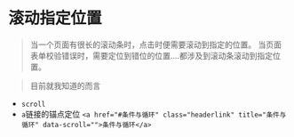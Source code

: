 # 滚动指定位置

> 当一个页面有很长的滚动条时，点击时便需要滚动到指定的位置。 当页面表单校验错误时，需要定位到错位的位置....都涉及到滚动条滚动到指定位置。

> 目前就我知道的而言 
+ `scroll`
+ `a`链接的锚点定位 `<a href="#条件与循环" class="headerlink" title="条件与循环" data-scroll="">条件与循环</a>`